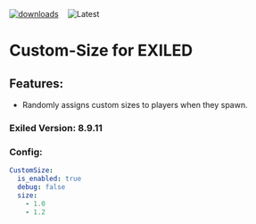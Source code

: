 ﻿[![downloads](https://img.shields.io/github/downloads/Vacca576/Custom-Size/total?style=for-the-badge&logo=icloud&color=%233A6D8C)](https://github.com/Vacca576/Custom-Size/releases/latest)ㅤ
![Latest](https://img.shields.io/github/v/release/Vacca576/Custom-Size?style=for-the-badge&label=Latest%20Release&color=%23D91656)

# Custom-Size for EXILED

## Features:
- Randomly assigns custom sizes to players when they spawn.

### Exiled Version: 8.9.11

### Config:

```yaml
CustomSize:
  is_enabled: true
  debug: false
  size:
    - 1.0
    - 1.2
